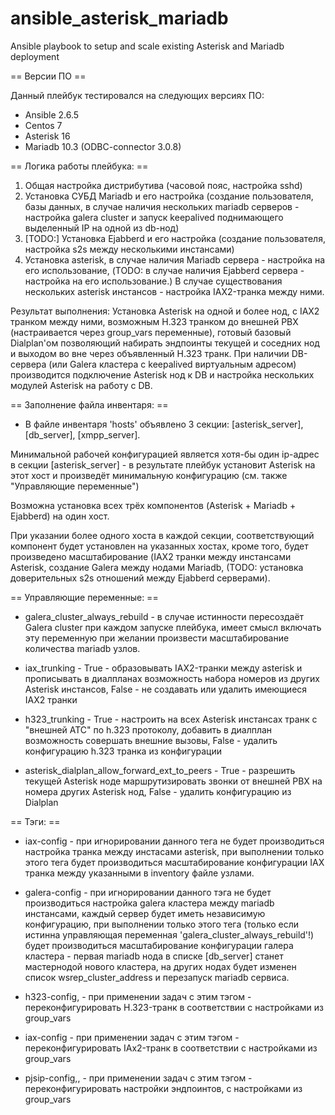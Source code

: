# ansible_asterisk_mariadb
Ansible playbook to setup and scale existing Asterisk and Mariadb deployment

== Версии ПО ==

Данный плейбук тестировался на следующих версиях ПО:

* Ansible 2.6.5
* Centos 7
* Asterisk 16
* Mariadb 10.3 (ODBC-connector 3.0.8)

== Логика работы плейбука: ==

1. Общая настройка дистрибутива (часовой пояс, настройка sshd)
2. Установка СУБД Mariadb и его настройка (создание пользователя, базы данных, в случае наличия нескольких mariadb
серверов - настройка galera cluster и запуск keepalived поднимающего выделенный IP на одной из db-нод)
3. [TODO:] Установка Ejabberd и его настройка (создание пользователя, настройка s2s между несколькими инстансами)
4. Установка asterisk, в случае наличия Mariadb сервера - настройка на его использование, (TODO: в случае наличия
Ejabberd сервера - настройка на его использование.) В случае существования нескольких asterisk инстансов - настройка
IAX2-транка между ними.

Результат выполнения: Установка Asterisk на одной и более нод, с IAX2 транком между ними, возможным H.323 транком до внешней PBX (настраивается через group_vars переменные), готовый базовый Dialplan'ом позволяющий набирать эндпоинты текущей и соседних нод и выходом во вне через объявленный H.323 транк.
При наличии DB-сервера (или Galera кластера с keepalived виртуальным адресом) производится подключение Asterisk нод к DB и настройка нескольких модулей Asterisk на работу с DB.

== Заполнение файла инвентаря: ==

* В файле инвентаря 'hosts' объявлено 3 секции: [asterisk_server], [db_server], [xmpp_server].

Минимальной рабочей конфигурацией является хотя-бы один ip-адрес в секции [asterisk_server] - в результате плейбук
установит Asterisk на этот хост и произведёт минимальную конфигурацию (см. также "Управляющие переменные")

Возможна установка всех трёх компонентов (Asterisk + Mariadb + Ejabberd) на один хост.

При указании более одного хоста в каждой секции, соответствующий компонент будет установлен на указанных хостах,
кроме того, будет произведено масштабирование (IAX2 транки между инстансами Asterisk, создание Galera между нодами Mariadb,
(TODO: установка доверительных s2s отношений между Ejabberd серверами).

== Управляющие переменные: ==

* galera_cluster_always_rebuild - в случае истинности пересоздаёт Galera cluster при каждом запуске плейбука,
имеет смысл включать эту переменную при желании произвести масштабирование количества mariadb узлов.

* iax_trunking - True - образовывать IAX2-транки между asterisk и прописывать в диалпланах возможность набора номеров
из других Asterisk инстансов, False - не создавать или удалить имеющиеся IAX2 транки

* h323_trunking - True - настроить на всех Asterisk инстансах транк с "внешней АТС" по h.323 протоколу, добавить в
диалплан возможность совершать внешние вызовы, False - удалить конфигурацию h.323 транка из конфигурации

* asterisk_dialplan_allow_forward_ext_to_peers - True - разрешить текущей Asterisk ноде маршрутизировать звонки от внешней PBX
на номера других Asterisk нод, False - удалить конфигурацию из Dialplan

== Тэги: ==

* iax-config - при игнорировании данного тега не будет производиться настройка транка между
инстасами asterisk, при выполнении только этого тега будет производиться масштабирование конфигурации
IAX транка между указанными в inventory файле узлами.

* galera-config - при игнорировании данного тэга не будет производиться настройка galera кластера между mariadb инстансами,
каждый сервер будет иметь независимую конфигурацию, при выполнении только этого тега (только если истинна управляющая
переменная 'galera_cluster_always_rebuild'!) будет производиться масштабирование
конфигурации галера кластера - первая mariadb нода в списке [db_server] станет мастернодой нового кластера, на других
нодах будет изменен список wsrep_cluster_address и перезапуск mariadb сервиса.

* h323-config, - при применении задач с этим тэгом - переконфигурировать H.323-транк в соответствии с настройками из group_vars

* iax-config - при применении задач с этим тэгом - переконфигурировать IAx2-транк в соответствии с настройками из group_vars

* pjsip-config,, - при применении задач с этим тэгом - переконфигурировать настройки эндпоинтов, с настройками из group_vars
